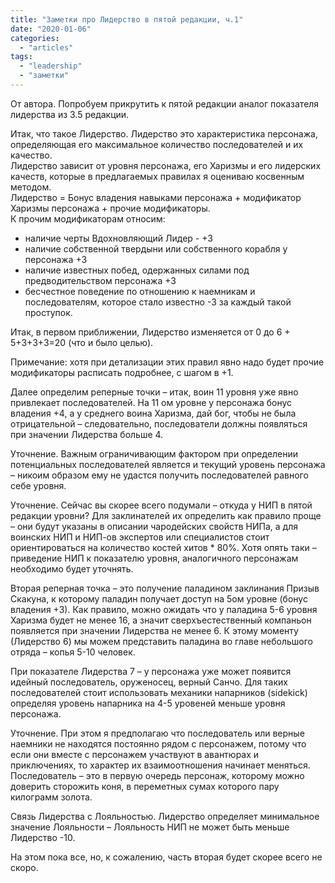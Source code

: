 ```yaml
---
title: "Заметки про Лидерство в пятой редакции, ч.1"
date: "2020-01-06"
categories: 
  - "articles"
tags: 
  - "leadership"
  - "заметки"
---
```


От автора. Попробуем прикрутить к пятой редакции аналог показателя лидерства из 3.5 редакции.

Итак, что такое Лидерство. Лидерство это характеристика персонажа, определяющая его максимальное количество последователей и их качество.  
Лидерство зависит от уровня персонажа, его Харизмы и его лидерских качеств, которые в предлагаемых правилах я оцениваю косвенным методом.  
Лидерство = Бонус владения навыками персонажа + модификатор Харизмы персонажа + прочие модификаторы.  
К прочим модификаторам относим:

- наличие черты Вдохновляющий Лидер - +3
- наличие собственной твердыни или собственного корабля у персонажа +3
- наличие известных побед, одержанных силами под предводительством персонажа +3
- бесчестное поведение по отношению к наемникам и последователям, которое стало известно -3 за каждый такой проступок.

Итак, в первом приближении, Лидерство изменяется от 0 до 6 + 5+3+3+3=20 (что и было целью).

Примечание: хотя при детализации этих правил явно надо будет прочие модификаторы расписать подробнее, с шагом в +1.

Далее определим реперные точки – итак, воин 11 уровня уже явно привлекает последователей. На 11 ом уровне у персонажа бонус владения +4, а у среднего воина Харизма, дай бог, чтобы не была отрицательной – следовательно, последователи должны появляться при значении Лидерства больше 4.

Уточнение. Важным ограничивающим фактором при определении потенциальных последователей является и текущий уровень персонажа – никоим образом ему не удастся получить последователей равного себе уровня.

Уточнение. Сейчас вы скорее всего подумали – откуда у НИП в пятой редакции уровни? Для заклинателей их определить как правило проще – они будут указаны в описании чародейских свойств НИПа, а для воинских НИП и НИП-ов экспертов или специалистов стоит ориентироваться на количество костей хитов \* 80%. Хотя опять таки – приведение НИП к показателю уровня, аналогичного персонажам необходимо будет уточнять.

Вторая реперная точка – это получение паладином заклинания Призыв Скакуна, к которому паладин получает доступ на 5ом уровне (бонус владения +3). Как правило, можно ожидать что у паладина 5-6 уровня Харизма будет не менее 16, а значит сверхъестественный компаньон появляется при значении Лидерства не менее 6. 
К этому моменту (Лидерство 6) мы можем представить паладина во главе небольшого отряда – копья 5-10 человек.

При показателе Лидерства 7 – у персонажа уже может появится идейный последователь, оруженосец, верный Санчо. Для таких последователей стоит использовать механики напарников (sidekick) определяя уровень напарника на 4-5 уровеней меньше уровня персонажа.

Уточнение. При этом я предполагаю что последователь или верные наемники не находятся постоянно рядом с персонажем, потому что если они вместе с персонажем участвуют в авантюрах и приключениях, то характер их взаимоотношения начинает меняться. Последователь – это в первую очередь персонаж, которому можно доверить сторожить коня, в переметных сумах которого пару килограмм золота.

Связь Лидерства с Лояльностью. Лидерство определяет минимальное значение Лояльности – Лояльность НИП не может быть меньше Лидерство -10.

На этом пока все, но, к сожалению, часть вторая будет скорее всего не скоро.
